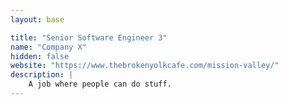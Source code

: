 ```yaml
---
layout: base

title: "Senior Software Engineer 3"
name: "Company X"
hidden: false
website: "https://www.thebrokenyolkcafe.com/mission-valley/"
description: |
    A job where people can do stuff.
---
```

